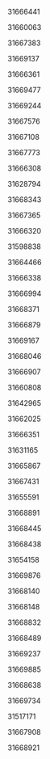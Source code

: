 31666441

31660063

31667383

31669137

31666361

31669477

31669244

31667576

31667108

31667773

31666308

31628794

31668343

31667365

31666320

31598838

31664466

31666338

31666994

31668371

31666879

31669167

31668046

31666907

31660808

31642965

31662025

31666351

31631165

31665867

31667431

31655591

31668891

31668445

31668438

31654158

31669876

31668140

31668148

31668832

31668489

31669237

31669885

31668638

31669734

31517171

31667908

31668921

